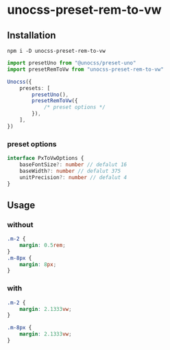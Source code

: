 # unocss-preset-rem-to-vw

## Installation

```
npm i -D unocss-preset-rem-to-vw
```

```ts
import presetUno from "@unocss/preset-uno"
import presetRemToVw from "unocss-preset-rem-to-vw"

Unocss({
	presets: [
		presetUno(),
		presetRemToVw({
			/* preset options */
		}),
	],
})
```

### preset options

```ts
interface PxToVwOptions {
	baseFontSize?: number // defalut 16
	baseWidth?: number // defalut 375
	unitPrecision?: number // defalut 4
}
```

## Usage

### without

```css
.m-2 {
	margin: 0.5rem;
}
.m-8px {
	margin: 8px;
}
```

</td><td width="500px" valign="top">

### with

```css
.m-2 {
	margin: 2.1333vw;
}

.m-8px {
	margin: 2.1333vw;
}
```

</td></tr></table>
